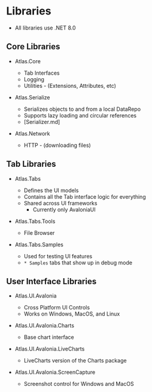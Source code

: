 # Libraries

- All libraries use .NET 8.0

## Core Libraries

* Atlas.Core
  - Tab Interfaces
  -	Logging
  - Utilities - (Extensions, Attributes, etc)

* Atlas.Serialize
  - Serializes objects to and from a local DataRepo
  - Supports lazy loading and circular references
  - [Serializer.md]

* Atlas.Network
  - HTTP - (downloading files)
  
## Tab Libraries

* Atlas.Tabs
  - Defines the UI models
  - Contains all the Tab interface logic for everything
  - Shared across UI frameworks
    - Currently only AvaloniaUI
  
* Atlas.Tabs.Tools
  - File Browser
  
* Atlas.Tabs.Samples
  - Used for testing UI features
  - `* Samples` tabs that show up in debug mode

## User Interface Libraries

* Atlas.UI.Avalonia
  - Cross Platform UI Controls
  - Works on Windows, MacOS, and Linux

* Atlas.UI.Avalonia.Charts
  - Base chart interface

* Atlas.UI.Avalonia.LiveCharts
  - LiveCharts version of the Charts package

* Atlas.UI.Avalonia.ScreenCapture
  - Screenshot control for Windows and MacOS
